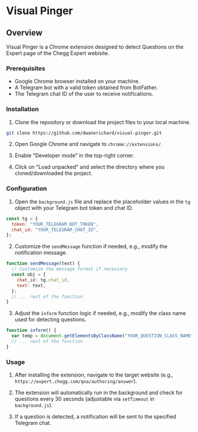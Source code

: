 # Visual Pinger

## Overview

Visual Pinger is a Chrome extension designed to detect Questions on the Expert page of the Chegg Expert webisite.

### Prerequisites

- Google Chrome browser installed on your machine.
- A Telegram bot with a valid token obtained from BotFather.
- The Telegram chat ID of the user to receive notifications.

### Installation

1. Clone the repository or download the project files to your local machine.

```bash
git clone https://github.com/dwanerichard/visual-pinger.git
```

2. Open Google Chrome and navigate to `chrome://extensions/`.

3. Enable "Developer mode" in the top-right corner.

4. Click on "Load unpacked" and select the directory where you cloned/downloaded the project.

### Configuration

1. Open the `background.js` file and replace the placeholder values in the `tg` object with your Telegram bot token and chat ID.

```javascript
const tg = {
  token: "YOUR_TELEGRAM_BOT_TOKEN",
  chat_id: "YOUR_TELEGRAM_CHAT_ID",
};
```

2. Customize the `sendMessage` function if needed, e.g., modify the notification message.

```javascript
function sendMessage(text) {
  // Customize the message format if necessary
  const obj = {
    chat_id: tg.chat_id,
    text: text,
  };
  // ... rest of the function
}
```

3. Adjust the `inform` function logic if needed, e.g., modify the class name used for detecting questions.

```javascript
function inform() {
  var temp = document.getElementsByClassName("YOUR_QUESTION_CLASS_NAME");
  // ... rest of the function
}
```

### Usage

1. After installing the extension, navigate to the target website (e.g., `https://expert.chegg.com/qna/authoring/answer`).

2. The extension will automatically run in the background and check for questions every 30 seconds (adjustable via `setTimeout` in `background.js`).

3. If a question is detected, a notification will be sent to the specified Telegram chat.